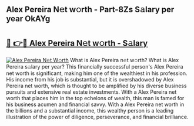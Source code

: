## Alex Pereira N𝚎t w𝚘rth - Part-8Zs S𝚊lary per year OkAYg

# <h2><a href="http://gc33y58.nevu.top/?p=Alex+Pereira">🔗 👉🔴 Alex Pereira N𝚎t w𝚘rth - S𝚊lary</a></h2>

[![Alex Pereira N𝚎t W𝚘rth](https://i.imgur.com/Oavwk0R.jpeg)](http://gc33y58.nevu.top/?p=Alex+Pereira)
What is Alex Pereira n𝚎t w𝚘rth? What is Alex Pereira s𝚊lary per year?
This financially successful person's Alex Pereira net worth is significant, making him one of the wealthiest in his profession. His income from his job is substantial, but it is overshadowed by Alex Pereira net worth, which is thought to be amplified by his diverse business pursuits and extensive real estate investments. With a Alex Pereira net worth that places him in the top echelons of wealth, this man is famed for his business acumen and financial savvy. With a Alex Pereira net worth in the billions and a substantial income, this wealthy person is a leading illustration of the power of diligence, perseverance, and financial brilliance.
